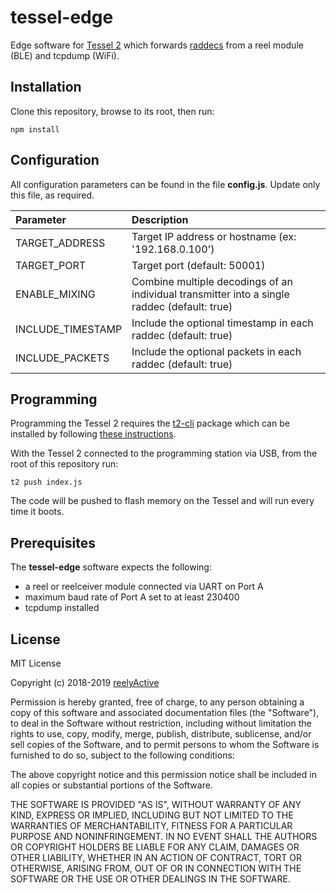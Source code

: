 tessel-edge
===========

Edge software for [Tessel 2](https://tessel.io/) which forwards [raddecs](https://github.com/reelyactive/raddec/) from a reel module (BLE) and tcpdump (WiFi).


Installation
------------

Clone this repository, browse to its root, then run:

    npm install


Configuration
-------------

All configuration parameters can be found in the file __config.js__.  Update only this file, as required.

| Parameter         | Description                                            | 
|:------------------|:-------------------------------------------------------|
| TARGET_ADDRESS    | Target IP address or hostname (ex: '192.168.0.100')    |
| TARGET_PORT       | Target port (default: 50001)                           |
| ENABLE_MIXING     | Combine multiple decodings of an individual transmitter into a single raddec (default: true) |
| INCLUDE_TIMESTAMP | Include the optional timestamp in each raddec (default: true) |
| INCLUDE_PACKETS   | Include the optional packets in each raddec (default: true) |


Programming
-----------

Programming the Tessel 2 requires the [t2-cli](https://www.npmjs.com/package/t2-cli) package which can be installed by following [these instructions](http://tessel.github.io/t2-start/).

With the Tessel 2 connected to the programming station via USB, from the root of this repository run:

    t2 push index.js

The code will be pushed to flash memory on the Tessel and will run every time it boots.


Prerequisites
-------------

The __tessel-edge__ software expects the following:
- a reel or reelceiver module connected via UART on Port A
- maximum baud rate of Port A set to at least 230400
- tcpdump installed


License
-------

MIT License

Copyright (c) 2018-2019 [reelyActive](https://www.reelyactive.com)

Permission is hereby granted, free of charge, to any person obtaining a copy of this software and associated documentation files (the "Software"), to deal in the Software without restriction, including without limitation the rights to use, copy, modify, merge, publish, distribute, sublicense, and/or sell copies of the Software, and to permit persons to whom the Software is furnished to do so, subject to the following conditions:

The above copyright notice and this permission notice shall be included in all copies or substantial portions of the Software.

THE SOFTWARE IS PROVIDED "AS IS", WITHOUT WARRANTY OF ANY KIND, EXPRESS OR 
IMPLIED, INCLUDING BUT NOT LIMITED TO THE WARRANTIES OF MERCHANTABILITY, 
FITNESS FOR A PARTICULAR PURPOSE AND NONINFRINGEMENT. IN NO EVENT SHALL THE 
AUTHORS OR COPYRIGHT HOLDERS BE LIABLE FOR ANY CLAIM, DAMAGES OR OTHER 
LIABILITY, WHETHER IN AN ACTION OF CONTRACT, TORT OR OTHERWISE, ARISING FROM, 
OUT OF OR IN CONNECTION WITH THE SOFTWARE OR THE USE OR OTHER DEALINGS IN 
THE SOFTWARE.
